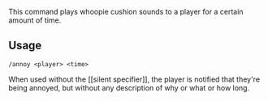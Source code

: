 This command plays whoopie cushion sounds to a player for a certain amount of time.

## Usage
`/annoy <player> <time>`

When used without the [[silent specifier]], the player is notified that they're being annoyed, but without any description of why or what or how long.